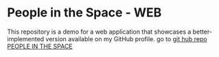 # People in the Space - WEB

This repository is a demo for a web application that showcases a better-implemented version available on my GitHub profile.
go to [git hub repo PEOPLE IN THE SPACE](https://github.com/Arrow-07/people-in-the-space)
